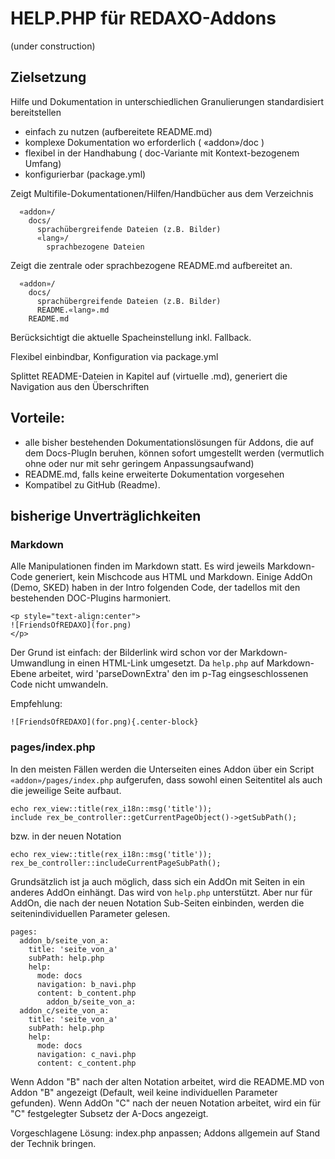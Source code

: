 # HELP.PHP für REDAXO-Addons

(under construction)


## Zielsetzung

Hilfe und Dokumentation in unterschiedlichen Granulierungen standardisiert bereitstellen

- einfach zu nutzen (aufbereitete README.md)
- komplexe Dokumentation wo erforderlich ( «addon»/doc )
- flexibel in der Handhabung ( doc-Variante mit Kontext-bezogenem Umfang)
- konfigurierbar (package.yml)

Zeigt Multifile-Dokumentationen/Hilfen/Handbücher aus dem Verzeichnis

```
  «addon»/
    docs/
      sprachübergreifende Dateien (z.B. Bilder)
      «lang»/
        sprachbezogene Dateien
```

Zeigt die zentrale oder sprachbezogene README.md aufbereitet an.

```
  «addon»/
    docs/
      sprachübergreifende Dateien (z.B. Bilder)
      README.«lang».md
    README.md
```

Berücksichtigt die aktuelle Spacheinstellung inkl. Fallback.

Flexibel einbindbar, Konfiguration via package.yml

Splittet README-Dateien in Kapitel auf (virtuelle .md), generiert die Navigation aus den Überschriften


## Vorteile:

- alle bisher bestehenden Dokumentationslösungen für Addons, die auf dem Docs-PlugIn beruhen,
können sofort umgestellt werden (vermutlich ohne oder nur mit sehr geringem Anpassungsaufwand)
- README.md, falls keine erweiterte Dokumentation vorgesehen
- Kompatibel zu GitHub (Readme).

## bisherige Unverträglichkeiten

### Markdown

Alle Manipulationen finden im Markdown statt. Es wird jeweils Markdown-Code generiert, kein Mischcode aus HTML und Markdown. 
Einige AddOn (Demo, SKED) haben in der Intro folgenden Code, der tadellos mit den bestehenden DOC-Plugins harmoniert. 
```
<p style="text-align:center">
![FriendsOfREDAXO](for.png)
</p>
```
Der Grund ist einfach: der Bilderlink wird schon vor der Markdown-Umwandlung in einen HTML-Link umgesetzt. Da `help.php` auf Markdown-Ebene arbeitet, wird 'parseDownExtra' den im p-Tag eingseschlossenen Code nicht umwandeln.

Empfehlung: 
```
![FriendsOfREDAXO](for.png){.center-block}
```

### pages/index.php

In den meisten Fällen werden die Unterseiten eines Addon über ein Script `«addon»/pages/index.php`
aufgerufen, dass sowohl einen Seitentitel als auch die jeweilige Seite aufbaut. 

```
echo rex_view::title(rex_i18n::msg('title'));
include rex_be_controller::getCurrentPageObject()->getSubPath();
```
bzw. in der neuen Notation

```
echo rex_view::title(rex_i18n::msg('title'));
rex_be_controller::includeCurrentPageSubPath();
```

Grundsätzlich ist ja auch möglich, dass sich ein AddOn mit Seiten in ein anderes AddOn einhängt. Das wird von `help.php` unterstützt.
Aber nur für AddOn, die nach der neuen Notation Sub-Seiten einbinden, werden die seitenindividuellen Parameter gelesen. 

```
pages:
  addon_b/seite_von_a:
    title: 'seite_von_a'
    subPath: help.php
    help:
      mode: docs
      navigation: b_navi.php
      content: b_content.php
        addon_b/seite_von_a:
  addon_c/seite_von_a:
    title: 'seite_von_a'
    subPath: help.php
    help:
      mode: docs
      navigation: c_navi.php
      content: c_content.php
```
Wenn Addon "B" nach der alten Notation arbeitet, wird die README.MD von Addon "B" angezeigt (Default, weil keine individuellen Parameter gefunden). Wenn AddOn "C" nach der neuen Notation arbeitet, wird ein für "C" festgelegter Subsetz der A-Docs angezeigt.

Vorgeschlagene Lösung: index.php anpassen; Addons allgemein auf Stand der Technik bringen.
